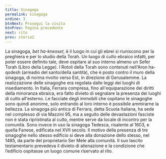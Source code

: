 ```yaml
---
title: Sinagoga
permalink: sinagoga
ordine: 3
btnNext: Prosegui la visita
btnPrev: Pagina precedente
next: rito
prev: storia2
---
```

La sinagoga, *bet ha-knesset*, è il luogo in cui gli ebrei si riuniscono per la preghiera e per lo studio della Torah. Un luogo di culto ebraico infatti, per poter
essere definito tale, deve ospitare al suo interno almeno un Sefer Torah (Libro della Legge).
I Rotoli della Torah sono contenuti nell'Aron ha-qodesh (armadio del santo/della santità), che è posto contro il muro della sinagoga, di norma rivolto verso Est,
in direzione di Gerusalemme.
La realizzazione delle sinagoghe era regolata dalle leggi dei luoghi di insediamento. In Italia, Ferrara compresa, fino all'equiparazione dei diritti della minoranza ebraica, era fatto divieto di segnalare la presenza dei luoghi di culto all'esterno. Le facciate degli immobili che ospitano le sinagoghe sono quindi
anonime, solo entrando al loro interno è possibile ammirarne la bellezza.
La sinagoga più antica di Ferrara, detta Scuola Italiana, ha sede nel complesso di via Mazzini 95, ma a seguito delle devastazioni fasciste non è stata
ripristinata al culto, mentre serve da locale di incontro per la comunità. Sono invece in uso la sinagoga Tedesca, risalente al 1603, e quella Fanese, edificata
nel XVII secolo.
Il motivo della presenza di tre sinagoghe nello stesso edificio si deve alla donazione dello stesso, nel 1485, da parte del proprietario Ser Mele alla comunità. Il
suo lascito testamentario prevedeva il divieto di alienazione e la condizione che l’edificio ospitasse un luogo comune riservato al rito.